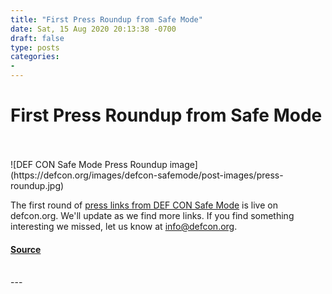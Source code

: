 ```yaml
---
title: "First Press Roundup from Safe Mode"
date: Sat, 15 Aug 2020 20:13:38 -0700
draft: false
type: posts
categories: 
- 
---
```

# First Press Roundup from Safe Mode

<br/>

<br/>
![DEF CON Safe Mode Press Roundup image](https://defcon.org/images/defcon-safemode/post-images/press-roundup.jpg)  

The first round of [press links from DEF CON Safe Mode](https://defcon.org/html/links/dc_press/dc_press.html) is live on defcon.org. We'll update as we find more links. If you find something interesting we missed, let us know at info@defcon.org.

#### [Source](https://defcon.org/html/links/dc_press/dc_press.html)

<br/>
---
